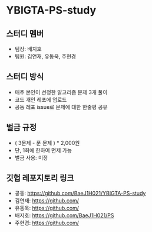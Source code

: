 # YBIGTA-PS-study

## 스터디 멤버
- 팀장: 배지호
- 팀원: 김연재, 유동욱, 주현경

## 스터디 방식
- 매주 본인이 선정한 알고리즘 문제 3개 풀이
- 코드 개인 레포에 업로드
- 공동 레포 issue로 문제에 대한 한줄평 공유

## 벌금 규정
- ( 3문제 - 푼 문제 ) * 2,000원
- 단, 1회에 한하여 면제 가능
- 벌금 사용: 미정

## 깃헙 레포지토리 링크
- 공동: https://github.com/BaeJ1H021/YBIGTA-PS-study
- 김연재: https://github.com/
- 유동욱: https://github.com/
- 배지호: https://github.com/BaeJ1H021/PS
- 주현경: https://github.com/
